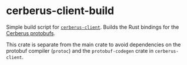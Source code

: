 # cerberus-client-build

Simple build script for [`cerberus-client`](../).
Builds the Rust bindings for the [Cerberus protobufs](../../../common/protob/).

This crate is separate from the main crate to avoid dependencies on the
protobuf compiler (`protoc`) and the `protobuf-codegen` crate in `cerberus-client`.

